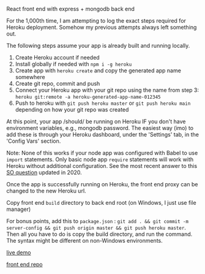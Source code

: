 React front end with express + mongodb back end

For the 1,000th time, I am attempting to log the exact steps required for Heroku deployment. Somehow my previous attempts always left something out.

The following steps assume your app is already built and running locally.

1. Create Heroku account if needed
2. Install globally if needed with `npm i -g heroku`
3. Create app with `heroku create` and copy the generated app name somewhere
4. Create git repo, commit and push
5. Connect your Heroku app with your git repo using the name from step 3:
   `heroku git:remote -a heroku-generated-app-name-012345`
6. Push to heroku with `git push heroku master` or `git push heroku main` depending on how your git repo was created

At this point, your app /should/ be running on Heroku IF you don't have environment variables, e.g., mongodb password. The easiest way (imo) to add these is through your Heroku dashboard, under the 'Settings' tab, in the 'Config Vars' section.

Note: None of this works if your node app was configured with Babel to use `import` statements. Only basic node app `require` statements will work with Heroku without additional configuration. See the most recent answer to this [SO question](https://stackoverflow.com/questions/36781542/package-json-start-script-babel-node-not-found-on-heroku-deploy/56894885) updated in 2020.

Once the app is successfully running on Heroku, the front end proxy can be changed to the new Heroku url.

Copy front end `build` directory to back end root (on Windows, I just use file manager)

For bonus points, add this to `package.json` : `git add . && git commit -m server-config && git push origin master && git push heroku master`. Then all you have to do is copy the build directory, and run the command. The syntax might be different on non-Windows environments.

[live demo](https://sheltered-scrubland-08732.herokuapp.com/)

[front end repo](https://github.com/I-keep-trying/countries3.1)
